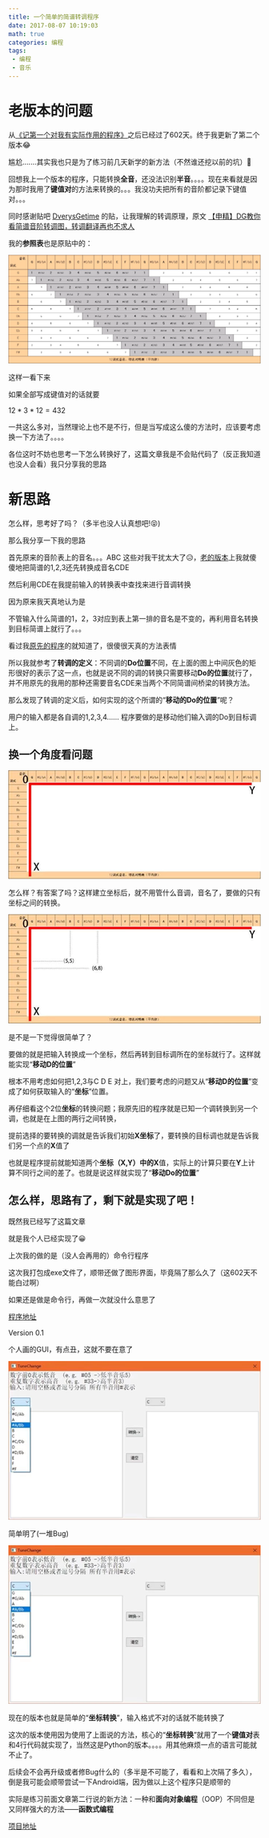 ```yaml
---
title: 一个简单的简谱转调程序
date: 2017-08-07 10:19:03
math: true
categories: 编程
tags:
 - 编程
 - 音乐
---
```


# 老版本的问题

从[《记第一个对我有实际作用的程序》](https://blog.dccif.top/2015/12/14/%E8%AE%B0%E7%AC%AC%E4%B8%80%E4%B8%AA%E5%AF%B9%E6%88%91%E6%9C%89%E5%AE%9E%E9%99%85%E4%BD%9C%E7%94%A8%E7%9A%84%E7%A8%8B%E5%BA%8F%EF%BC%88%E9%80%83%EF%BC%89/)之后已经过了602天。终于我更新了第二个版本😂

尴尬.......其实我也只是为了练习前几天新学的新方法（不然谁还挖以前的坑）🤣

回想我上一个版本的程序，只能转换**全音**，还没法识别**半音**。。。。现在来看就是因为那时我用了**键值对**的方法来转换的。。。我没功夫把所有的音阶都记录下键值对。。。

同时感谢贴吧  [DverysGetime](https://tieba.baidu.com/home/main?id=tb.1.8026e840.pvGEopbxnwZpX2aH7NkVfg) 的贴，让我理解的转调原理，原文 [【申精】DG教你看简谱音阶转调图，转调翻译再也不求人](https://tieba.baidu.com/p/2473627200)

我的**参照表**也是原贴中的：

![jp1](/image/tuneChange/jp1.webp)

这样一看下来

如果全部写成键值对的话就要

$12*3*12=432$

一共这么多对，当然理论上也不是不行，但是当写成这么傻的方法时，应该要考虑换一下方法了。。。。

<!--more--> 

各位这时不妨也思考一下怎么转换好了，这篇文章我是不会贴代码了（反正我知道也没人会看）我只分享我的思路

# 新思路
怎么样，思考好了吗？（多半也没人认真想吧!😝)

那么我分享一下我的思路

首先原来的音阶表上的音名。。。ABC 这些对我干扰太大了😥，[老的版本](https://github.com/dccif-zz/Bauble/blob/master/TuneChange/TuneChange.py)上我就傻傻地把简谱的1,2,3还先转换成音名CDE

然后利用CDE在我提前输入的转换表中查找来进行音调转换

因为原来我天真地认为是

不管输入什么简谱的1，2，3对应到表上第一排的音名是不变的，再利用音名转换到目标简谱上就行了。。。

看过我[原先的程序](https://github.com/dccif-zz/Bauble/blob/master/TuneChange/TuneChange.py)的就知道了，很傻很天真的方法表情

所以我就参考了**转调的定义**：不同调的**Do位置**不同，在上面的图上中间灰色的矩形很好的表示了这一点，也就是说不同的调的转换只需要移动**Do的位置**就行了，并不用原先的我用的那种还需要音名CDE来当两个不同简谱间桥梁的转换方法。

那么发现了转调的定义后，如何实现的这个所谓的“**移动的Do的位置**”呢？

用户的输入都是各自调的1,2,3,4...... 程序要做的是移动他们输入调的Do到目标调上。

## 换一个角度看问题

![jp2](/image/tuneChange/jp2.webp)

怎么样？有答案了吗？这样建立坐标后，就不用管什么音调，音名了，要做的只有坐标之间的转换。

![jp3](/image/tuneChange/jp3.webp)

是不是一下觉得很简单了？

要做的就是把输入转换成一个坐标，然后再转到目标调所在的坐标就行了。这样就能实现“**移动D的位置**”

根本不用考虑如何把1,2,3与C D E 对上，我们要考虑的问题又从“**移动D的位置**”变成了如何获取输入的“**坐标**”位置。

再仔细看这个2位**坐标**的转换问题；我原先旧的程序就是已知一个调转换到另一个调，也就是在上图的两行之间转换，

提前选择的要转换的调就是告诉我们初始**X坐标**了，要转换的目标调也就是告诉我们另一个点的**X**值了

也就是程序提前就能知道两个**坐标（X,Y）**中的**X**值，实际上的计算只要在**Y**上计算不同行之间的差了。也就是说这样就实现了“**移动Do的位置**”

## 怎么样，思路有了，剩下就是实现了吧！

既然我已经写了这篇文章

就是我个人已经实现了😀

上次我的做的是（没人会再用的）命令行程序

这次我打包成exe文件了，顺带还做了图形界面，毕竟隔了那么久了（这602天不能白过啊）

如果还是做是命令行，再做一次就没什么意思了

[程序地址](https://github.com/dccif-zz/TuneChange/releases)

Version 0.1

个人画的GUI，有点丑，这就不要在意了

![jp4](/image/tuneChange/jp4.webp)

简单明了(一堆Bug)

![jp5](/image/tuneChange/jp5.webp)

现在的版本也就是简单的“**坐标转换**”，输入格式不对的话就不能转换了

这次的版本使用因为使用了上面说的方法，核心的“**坐标转换**”就用了一个**键值对**表和4行代码就实现了，当然这是Python的版本。。。。用其他麻烦一点的语言可能就不止了。
 
后续会不会再升级或者修Bug什么的（多半是不可能了，看看和上次隔了多久），倒是我可能会顺带尝试一下Android端，因为做以上这个程序只是顺带的

实际是练习前面文章第二行说的新方法：一种和**面向对象编程**（OOP）不同但是又同样强大的方法——**函数式编程**

[项目地址](https://github.com/dccif-zz/TuneChange)